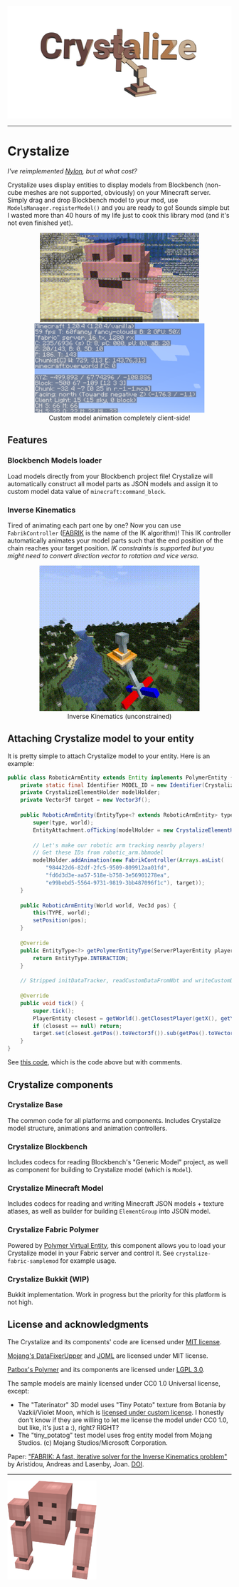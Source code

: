 <p align="center">
<img src="./docs/banner.png" width="720">
</p>

---
# Crystalize
_I've reimplemented [Nylon](https://modrinth.com/mod/nylon), but at what cost?_

Crystalize uses display entities to display models from Blockbench (non-cube meshes are not supported, obviously) on your Minecraft server. Simply drag and drop Blockbench model to your mod, use `ModelsManager.registerModel()` and you are ready to go! Sounds simple but I wasted more than 40 hours of my life just to cook this library mod (and it's not even finished yet).

<p align="center">
<img src="./docs/froggo.gif" height="200"> <img src="./docs/vanillaclient.png" height="200">
<br>
Custom model animation completely client-side!
</p>

## Features
### Blockbench Models loader
Load models directly from your Blockbench project file! Crystalize will automatically construct all model parts as JSON models and assign it to custom model data value of `minecraft:command_block`.

### Inverse Kinematics
Tired of animating each part one by one? Now you can use `FabrikController` ([FABRIK][FABRIK Paper] is the name of the IK algorithm)! This IK controller automatically animates your model parts such that the end position of the chain reaches your target position. _IK constraints is supported but you might need to convert direction vector to rotation and vice versa._

<p align="center">
<img src="./docs/ik.gif">
<br>
Inverse Kinematics (unconstrained)
</p>

## Attaching Crystalize model to your entity
It is pretty simple to attach Crystalize model to your entity. Here is an example:

```java
public class RoboticArmEntity extends Entity implements PolymerEntity {
	private static final Identifier MODEL_ID = new Identifier(CrystalizeSampleMod.MODID, "robotic_arm");
	private CrystalizeElementHolder modelHolder;
	private Vector3f target = new Vector3f();

	public RoboticArmEntity(EntityType<? extends RoboticArmEntity> type, World world) {
		super(type, world);
		EntityAttachment.ofTicking(modelHolder = new CrystalizeElementHolder(MODEL_ID, TranslateStrategy.TRANSLATION_ONLY), this);

		// Let's make our robotic arm tracking nearby players!
		// Get these IDs from robotic_arm.bbmodel
		modelHolder.addAnimation(new FabrikController(Arrays.asList(
			"984422d6-82df-2fc5-9509-809912aa01fd",
			"fd6d3d3e-aa57-518e-b758-3e56901278ea",
			"e99bebd5-5564-9731-9819-3bb487096f1c"), target));
	}

	public RoboticArmEntity(World world, Vec3d pos) {
		this(TYPE, world);
		setPosition(pos);
	}

	@Override
	public EntityType<?> getPolymerEntityType(ServerPlayerEntity player) {
		return EntityType.INTERACTION;
	}

	// Stripped initDataTracker, readCustomDataFromNbt and writeCustomDataToNbt.

	@Override
	public void tick() {
		super.tick();
		PlayerEntity closest = getWorld().getClosestPlayer(getX(), getY(), getZ(), 3d, false);
		if (closest == null) return;
		target.set(closest.getPos().toVector3f()).sub(getPos().toVector3f());
	}
}
```

See [this code](./crystalize-fabric-samplemod/src/main/java/io/github/nahkd123/crystalize/fabric/sample/entity/RoboticArmEntity.java), which is the code above but with comments.

## Crystalize components
### Crystalize Base
The common code for all platforms and components. Includes Crystalize model structure, animations and animation controllers.

### Crystalize Blockbench
Includes codecs for reading Blockbench's "Generic Model" project, as well as component for building to Crystalize model (which is `Model`).

### Crystalize Minecraft Model
Includes codecs for reading and writing Minecraft JSON models + texture atlases, as well as builder for building `ElementGroup` into JSON model.

### Crystalize Fabric Polymer
Powered by [Polymer Virtual Entity](https://polymer.pb4.eu/latest/polymer-virtual-entity/basics/), this component allows you to load your Crystalize model in your Fabric server and control it. See `crystalize-fabric-samplemod` for example usage.

### Crystalize Bukkit (WIP)
Bukkit implementation. Work in progress but the priority for this platform is not high.

## License and acknowledgments
The Crystalize and its components' code are licensed under [MIT license](./LICENSE).

[Mojang's DataFixerUpper](https://github.com/Mojang/DataFixerUpper) and [JOML](https://github.com/JOML-CI/JOML) are licensed under MIT license.

[Patbox's Polymer](https://github.com/Patbox/polymer) and its components are licensed under [LGPL 3.0](https://github.com/Patbox/polymer/blob/dev/1.20.3/LICENSE).

The sample models are mainly licensed under CC0 1.0 Universal license, except:
- The "Taterinator" 3D model uses "Tiny Potato" texture from Botania by Vazkii/Violet Moon, which is [licensed under custom license](https://github.com/VazkiiMods/Botania/blob/1.20.x/LICENSE.txt). I honestly don't know if they are willing to let me license the model under CC0 1.0, but like, it's just a :), right? RIGHT?
- The "tiny_potatog" test model uses frog entity model from Mojang Studios. (c) Mojang Studios/Microsoft Corporation.

Paper: ["FABRIK: A fast, iterative solver for the Inverse Kinematics problem"][FABRIK Paper] by Aristidou, Andreas and Lasenby, Joan. [DOI](https://doi.org/10.1016/j.gmod.2011.05.003).

---
<img src="./docs/Taterinator.png" width="200">

[FABRIK Paper]: http://www.andreasaristidou.com/publications/papers/FABRIK.pdf